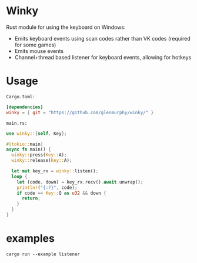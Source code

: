 # Winky
Rust module for using the keyboard on Windows:
- Emits keyboard events using scan codes rather than VK codes (required for some games)
- Emits mouse events
- Channel+thread based listener for keyboard events, allowing for hotkeys


# Usage
`Cargo.toml:`
```toml
[dependencies]
winky = { git = "https://github.com/glenmurphy/winky/" }
```

`main.rs:`
```rust
use winky::{self, Key};

#[tokio::main]
async fn main() {
  winky::press(Key::A);
  winky::release(Key::A);

  let mut key_rx = winky::listen();
  loop {
    let (code, down) = key_rx.recv().await.unwrap();
    println!("{:?}", code);
    if code == Key::Q as u32 && down {
      return;
    }
  }
}
```

# examples

`cargo run --example listener`
